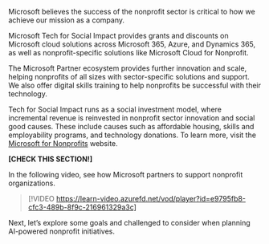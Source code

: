 Microsoft believes the success of the nonprofit sector is critical to how we achieve our mission as a company.

Microsoft Tech for Social Impact provides grants and discounts on Microsoft cloud solutions across Microsoft 365, Azure, and Dynamics 365, as well as nonprofit-specific solutions like Microsoft Cloud for Nonprofit.

The Microsoft Partner ecosystem provides further innovation and scale, helping nonprofits of all sizes with sector-specific solutions and support. We also offer digital skills training to help nonprofits be successful with their technology.

Tech for Social Impact runs as a social investment model, where incremental revenue is reinvested in nonprofit sector innovation and social good causes. These include causes such as affordable housing, skills and employability programs, and technology donations. To learn more, visit the [Microsoft for Nonprofits](https://www.microsoft.com/nonprofits) website.

**[CHECK THIS SECTION!]**

In the following video, see how Microsoft partners to support nonprofit organizations.

> [!VIDEO https://learn-video.azurefd.net/vod/player?id=e9795fb8-cfc3-489b-8f9c-216961329a3c]

Next, let’s explore some goals and challenged to consider when planning AI-powered nonprofit initiatives.